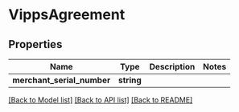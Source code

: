 # VippsAgreement

## Properties
Name | Type | Description | Notes
------------ | ------------- | ------------- | -------------
**merchant_serial_number** | **string** |  | 

[[Back to Model list]](../README.md#documentation-for-models) [[Back to API list]](../README.md#documentation-for-api-endpoints) [[Back to README]](../README.md)


